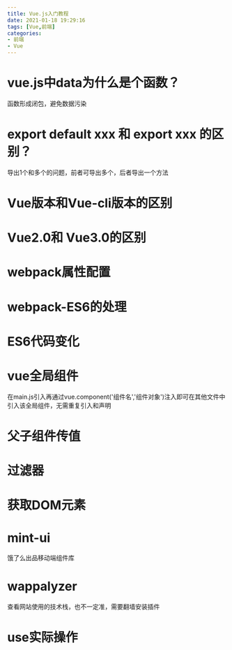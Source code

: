 ```yaml
---
title: Vue.js入门教程
date: 2021-01-18 19:29:16
tags: [Vue,前端]
categories:
- 前端
- Vue
---
```


# vue.js中data为什么是个函数？
函数形成闭包，避免数据污染

# export default xxx 和 export xxx 的区别？
导出1个和多个的问题，前者可导出多个，后者导出一个方法

# Vue版本和Vue-cli版本的区别

# Vue2.0和 Vue3.0的区别

# webpack属性配置

# webpack-ES6的处理

# ES6代码变化

# vue全局组件
在main.js引入再通过vue.component('组件名','组件对象')注入即可在其他文件中引入该全局组件，无需重复引入和声明

# 父子组件传值

# 过滤器

# 获取DOM元素

# mint-ui
饿了么出品移动端组件库

# wappalyzer
查看网站使用的技术栈，也不一定准，需要翻墙安装插件


# use实际操作
